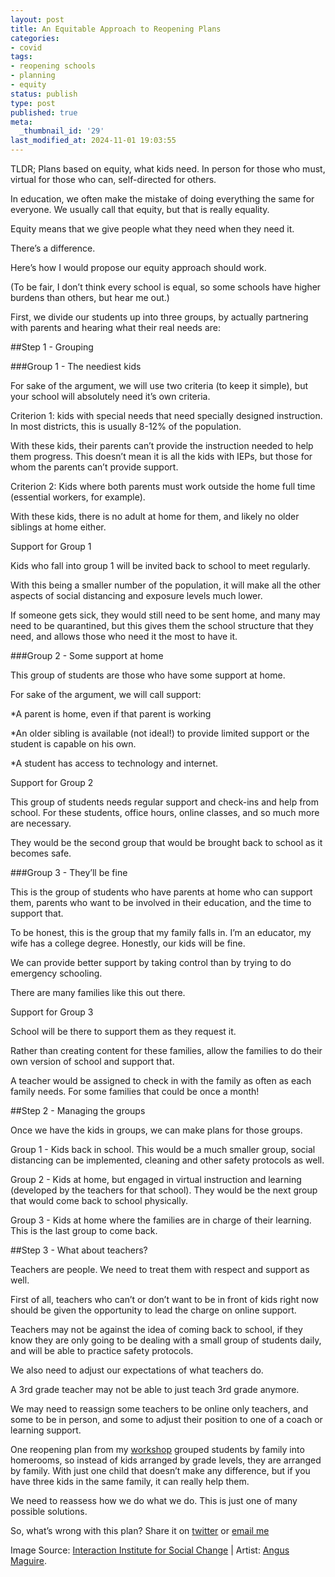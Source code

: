 ```yaml
---
layout: post
title: An Equitable Approach to Reopening Plans
categories:
- covid
tags:
- reopening schools
- planning
- equity
status: publish
type: post
published: true
meta:
  _thumbnail_id: '29'
last_modified_at: 2024-11-01 19:03:55
---
```


TLDR; Plans based on equity, what kids need. In person for those who must, virtual for those who can, self-directed for others.

In education, we often make the mistake of doing everything the same for everyone. We usually call that equity, but that is really equality.

Equity means that we give people what they need when they need it.

There’s a difference.

Here’s how I would propose our equity approach should work.

(To be fair, I don’t think every school is equal, so some schools have higher burdens than others, but hear me out.)

First, we divide our students up into three groups, by actually partnering with parents and hearing what their real needs are:

##Step 1 - Grouping


###Group 1 - The neediest kids


For sake of the argument, we will use two criteria (to keep it simple), but your school will absolutely need it’s own criteria.

Criterion 1: kids with special needs that need specially designed instruction. In most districts, this is usually 8-12% of the population.

With these kids, their parents can’t provide the instruction needed to help them progress. This doesn’t mean it is all the kids with IEPs, but those for whom the parents can’t provide support.

Criterion 2: Kids where both parents must work outside the home full time (essential workers, for example).

With these kids, there is no adult at home for them, and likely no older siblings at home either.

Support for Group 1

Kids who fall into group 1 will be invited back to school to meet regularly.

With this being a smaller number of the population, it will make all the other aspects of social distancing and exposure levels much lower.

If someone gets sick, they would still need to be sent home, and many may need to be quarantined, but this gives them the school structure that they need, and allows those who need it the most to have it.

###Group 2 - Some support at home


This group of students are those who have some support at home.

For sake of the argument, we will call support:

*A parent is home, even if that parent is working


*An older sibling is available (not ideal!) to provide limited support or the student is capable on his own.


*A student has access to technology and internet.

Support for Group 2

This group of students needs regular support and check-ins and help from school. For these students, office hours, online classes, and so much more are necessary.

They would be the second group that would be brought back to school as it becomes safe.

###Group 3 - They’ll be fine


This is the group of students who have parents at home who can support them, parents who want to be involved in their education, and the time to support that.

To be honest, this is the group that my family falls in. I’m an educator, my wife has a college degree. Honestly, our kids will be fine.

We can provide better support by taking control than by trying to do emergency schooling.

There are many families like this out there.

Support for Group 3

School will be there to support them as they request it.

Rather than creating content for these families, allow the families to do their own version of school and support that.

A teacher would be assigned to check in with the family as often as each family needs. For some families that could be once a month!

##Step 2 - Managing the groups


Once we have the kids in groups, we can make plans for those groups.

Group 1 - Kids back in school. This would be a much smaller group, social distancing can be implemented, cleaning and other safety protocols as well.

Group 2 - Kids at home, but engaged in virtual instruction and learning (developed by the teachers for that school). They would be the next group that would come back to school physically.

Group 3 - Kids at home where the families are in charge of their learning. This is the last group to come back.

##Step 3 - What about teachers?


Teachers are people. We need to treat them with respect and support as well.

First of all, teachers who can’t or don’t want to be in front of kids right now should be given the opportunity to lead the charge on online support.

Teachers may not be against the idea of coming back to school, if they know they are only going to be dealing with a small group of students daily, and will be able to practice safety protocols.

We also need to adjust our expectations of what teachers do.

A 3rd grade teacher may not be able to just teach 3rd grade anymore.

We may need to reassign some teachers to be online only teachers, and some to be in person, and some to adjust their position to one of a coach or learning support.

One reopening plan from my 
[workshop](http://jethrojones.com/reopen) grouped students by family into homerooms, so instead of kids arranged by grade levels, they are arranged by family. With just one child that doesn’t make any difference, but if you have three kids in the same family, it can really help them.

We need to reassess how we do what we do. This is just one of many possible solutions.

So, what’s wrong with this plan? Share it on 
[twitter](http://twitter.com/jethrojones) or 
[email me](jethro@paperlessprincipal.com)




Image Source: 
[Interaction Institute for Social Change](https://interactioninstitute.org) | Artist: 
[Angus Maguire](https://madewithangus.com).
